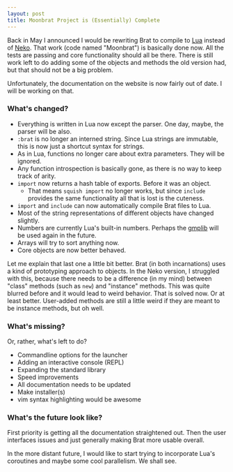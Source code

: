 ```yaml
---
layout: post
title: Moonbrat Project is (Essentially) Complete
---
```


Back in May I announced I would be rewriting Brat to compile to [Lua](http://www.lua.org/) instead of [Neko](http://nekovm.org/). That work (code named "Moonbrat") is basically done now. All the tests are passing and core functionality should all be there. There is still work left to do adding some of the objects and methods the old version had, but that should not be a big problem.

Unfortunately, the documentation on the website is now fairly out of date. I will be working on that.

### What's changed?

 + Everything is written in Lua now except the parser. One day, maybe, the parser will be also.
 + `:brat` is no longer an interned string. Since Lua strings are immutable, this is now just a shortcut syntax for strings.
 + As in Lua, functions no longer care about extra parameters. They will be ignored.
 + Any function introspection is basically gone, as there is no way to keep track of arity.
 + `import` now returns a hash table of exports. Before it was an object.
   + That means `squish import` no longer works, but since `include` provides the same functionality all that is lost is the cuteness.
 + `import` and `include` can now automatically compile Brat files to Lua.
 + Most of the string representations of different objects have changed slightly.
 + Numbers are currently Lua's built-in numbers. Perhaps the [gmplib](http://gmplib.org/) will be used again in the future. 
 + Arrays will try to sort anything now.
 + Core objects are now better behaved.

Let me explain that last one a little bit better. Brat (in both incarnations) uses a kind of prototyping approach to objects. In the Neko version, I struggled with this, because there needs to be a difference (in my mind) between "class" methods (such as `new`) and "instance" methods. This was quite blurred before and it would lead to weird behavior. That is solved now. Or at least better. User-added methods are still a little weird if they are meant to be instance methods, but oh well.

### What's missing?

Or, rather, what's left to do?

 + Commandline options for the launcher
 + Adding an interactive console (REPL)
 + Expanding the standard library
 + Speed improvements
 + All documentation needs to be updated
 + Make installer(s)
 + vim syntax highlighting would be awesome

### What's the future look like?

First priority is getting all the documentation straightened out. Then the user interfaces issues and just generally making Brat more usable overall.

In the more distant future, I would like to start trying to incorporate Lua's coroutines and maybe some cool parallelism. We shall see.
